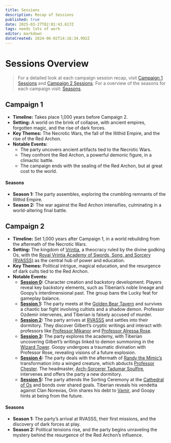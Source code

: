 ```yaml
---
title: Sessions
description: Recap of Sessions
published: true
date: 2025-03-27T02:01:43.617Z
tags: needs lots of work
editor: markdown
dateCreated: 2024-06-02T14:16:34.992Z
---
```


# **Sessions Overview**  
> For a detailed look at each campaign session recap, visit [Campaign 1 Sessions](/sessions/campaign_1/overview) and [Campaign 2 Sessions](/sessions/campaign_2/overview). 
For a overview of the seasons for each campaign visit: [Seasons](/Seasons).

## **Campaign 1**  
- **Timeline:** Takes place 1,000 years before Campaign 2.  
- **Setting:** A world on the brink of collapse, with ancient empires, forgotten magic, and the rise of dark forces.  
- **Key Themes:** The Necrotic Wars, the fall of the Illithid Empire, and the rise of the Red Archon.  
- **Notable Events:**  
  - The party uncovers ancient artifacts tied to the Necrotic Wars.  
  - They confront the Red Archon, a powerful demonic figure, in a climactic battle.  
  - The campaign ends with the sealing of the Red Archon, but at great cost to the world.  


#### **Seasons**  
- **Season 1:** The party assembles, exploring the crumbling remnants of the Illithid Empire.  
- **Season 2:** The war against the Red Archon intensifies, culminating in a world-altering final battle.  

## **Campaign 2**  
- **Timeline:** Set 1,000 years after Campaign 1, in a world rebuilding from the aftermath of the Necrotic Wars.  
- **Setting:** The kingdom of [Vrintia](/locations/vrintia), a theocracy ruled by the divine godking Os, with the [Royal Vrintia Academy of Swords, Song, and Sorcery (RVASSS)](/organizations/rvasss) as the central hub of power and education.  
- **Key Themes:** Political intrigue, magical education, and the resurgence of dark cults tied to the Red Archon.  
- **Notable Events:**  
  - **[Session 0](/sessions/campaign_2/session_0_summary):** Character creation and backstory development. Players reveal key backstory elements, such as Tiberian’s noble lineage and Goopy’s interdimensional past. The group bans the Lucky feat for gameplay balance.  
  - **[Session 1](/sessions/campaign_2/session_1_summary):** The party meets at the [Golden Bear Tavern](/locations/golden-bear-tavern) and survives a chaotic bar fight involving cultists and a shadow demon. Professor Ozdemir intervenes, and Tiberian is falsely accused of murder.  
  - **[Session 2](/sessions/campaign_2/session_2_summary):** The party arrives at [RVASSS](/organizations/rvasss) and settles into their dormitory. They discover Gilbert’s cryptic writings and interact with professors like [Professor Mikanor](/npcs/professor-mikanor) and [Professor Alressa Rose](/npcs/professor-alressa-rose).  
  - **[Session 3](/sessions/campaign_2/session_3_summary):** The party explores the academy, with Tiberian uncovering Gilbert’s writings linked to demon summoning in the [Wizard Tower](/locations/wizard-tower). Goopy undergoes a traumatic divination with Professor Rose, revealing visions of a future explosion.  
  - **[Session 4](/sessions/campaign_2/session_4_summary):** The party deals with the aftermath of [Randy the Mimic’s](/npcs/randy-the-mimic) transformation into a winged creature, which abducts [Professor Chester](/npcs/professor-chester). The headmaster, [Arch-Sorcerer Tadumar Soulfire](/npcs/tadabar-soulfire), intervenes and offers the party a new dormitory.  
  - **[Session 5](/sessions/campaign_2/session_5_summary):** The party attends the Sorting Ceremony at the [Cathedral of Os](/locations/cathedral-of-os) and bonds over shared goals. Tiberian reveals his vendetta against Clan Norexias, Orin shares his debt to [Vamir](/npcs/vamir), and Goopy hints at being from the future.  
 
#### **Seasons**  
- **Season 1:** The party’s arrival at RVASSS, their first missions, and the discovery of dark forces at play.  
- **Season 2:** Political tensions rise, and the party begins unraveling the mystery behind the resurgence of the Red Archon’s influence.  
